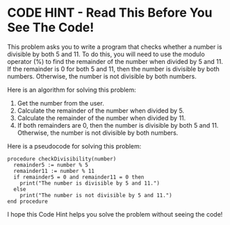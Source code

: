 # CODE HINT - Read This Before You See The Code!

This problem asks you to write a program that checks whether a number is divisible by both 5 and 11. To do this, you will need to use the modulo operator (%) to find the remainder of the number when divided by 5 and 11. If the remainder is 0 for both 5 and 11, then the number is divisible by both numbers. Otherwise, the number is not divisible by both numbers.

Here is an algorithm for solving this problem:

1. Get the number from the user.
2. Calculate the remainder of the number when divided by 5.
3. Calculate the remainder of the number when divided by 11.
4. If both remainders are 0, then the number is divisible by both 5 and 11. Otherwise, the number is not divisible by both numbers.

Here is a pseudocode for solving this problem:

```
procedure checkDivisibility(number)
  remainder5 := number % 5
  remainder11 := number % 11
  if remainder5 = 0 and remainder11 = 0 then
    print("The number is divisible by 5 and 11.")
  else
    print("The number is not divisible by 5 and 11.")
end procedure
```

I hope this Code Hint helps you solve the problem without seeing the code!